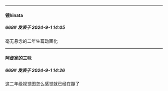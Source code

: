﻿
*****

####  镜hinata  
##### 668#       发表于 2024-9-1 14:05

毫无悬念的二年生篇动画化


*****

####  阿虚家的三味  
##### 669#       发表于 2024-9-1 14:26

这二年级视觉图怎么感觉就已经在蹦了

